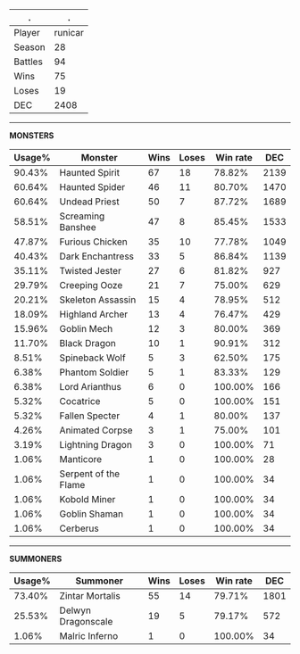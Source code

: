 .|.
|-|-
Player|runicar
Season|28
Battles|94
Wins|75
Loses|19
DEC|2408

---
**MONSTERS**

Usage%|Monster|Wins|Loses|Win rate|DEC|
-|-|-|-|-|-|
90.43%|Haunted Spirit|67|18|78.82%|2139|
60.64%|Haunted Spider|46|11|80.70%|1470|
60.64%|Undead Priest|50|7|87.72%|1689|
58.51%|Screaming Banshee|47|8|85.45%|1533|
47.87%|Furious Chicken|35|10|77.78%|1049|
40.43%|Dark Enchantress|33|5|86.84%|1139|
35.11%|Twisted Jester|27|6|81.82%|927|
29.79%|Creeping Ooze|21|7|75.00%|629|
20.21%|Skeleton Assassin|15|4|78.95%|512|
18.09%|Highland Archer|13|4|76.47%|429|
15.96%|Goblin Mech|12|3|80.00%|369|
11.70%|Black Dragon|10|1|90.91%|312|
8.51%|Spineback Wolf|5|3|62.50%|175|
6.38%|Phantom Soldier|5|1|83.33%|129|
6.38%|Lord Arianthus|6|0|100.00%|166|
5.32%|Cocatrice|5|0|100.00%|151|
5.32%|Fallen Specter|4|1|80.00%|137|
4.26%|Animated Corpse|3|1|75.00%|101|
3.19%|Lightning Dragon|3|0|100.00%|71|
1.06%|Manticore|1|0|100.00%|28|
1.06%|Serpent of the Flame|1|0|100.00%|34|
1.06%|Kobold Miner|1|0|100.00%|34|
1.06%|Goblin Shaman|1|0|100.00%|34|
1.06%|Cerberus|1|0|100.00%|34|

---
**SUMMONERS**

Usage%|Summoner|Wins|Loses|Win rate|DEC|
-|-|-|-|-|-|
73.40%|Zintar Mortalis|55|14|79.71%|1801|
25.53%|Delwyn Dragonscale|19|5|79.17%|572|
1.06%|Malric Inferno|1|0|100.00%|34|
